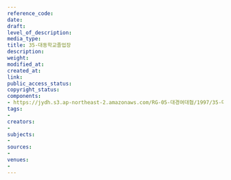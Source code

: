 ```yaml
---
reference_code: 
date: 
draft: 
level_of_description: 
media_type: 
title: 35-대동학교졸업장
description: 
weight: 
modified_at: 
created_at: 
link: 
public_access_status: 
copyright_status: 
components:
- https://jydh.s3.ap-northeast-2.amazonaws.com/RG-05-대경여대협/1997/35-대동학교졸업장.pdf
tags:
- 
creators:
- 
subjects:
- 
sources:
- 
venues:
- 
---
```

